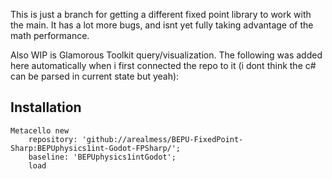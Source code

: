 This is just a branch for getting a different fixed point library to work with the main. It has a lot more bugs, and isnt yet fully taking advantage of the math performance.

Also WIP is Glamorous Toolkit query/visualization.
The following was added here automatically when i first connected the repo to it (i dont think the c# can be parsed in current state but yeah):
## Installation

```st
Metacello new
	repository: 'github://arealmess/BEPU-FixedPoint-Sharp:BEPUphysics1int-Godot-FPSharp/';
	baseline: 'BEPUphysics1intGodot';
	load
```


